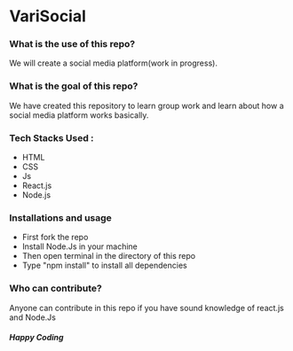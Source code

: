# VariSocial

### What is the use of this repo?
We will create a social media platform(work in progress).

### What is the goal of this repo?
We have created this repository to learn group work and learn about how a social media platform works basically.

### Tech Stacks Used :
- HTML
- CSS
- Js
- React.js
- Node.js

### Installations and usage

- First fork the repo
- Install Node.Js in your machine
- Then open terminal in the directory of this repo
- Type "npm install" to install all dependencies

### Who can contribute?
Anyone can contribute in this repo if you have sound knowledge of react.js and Node.Js

##### Happy Coding 
